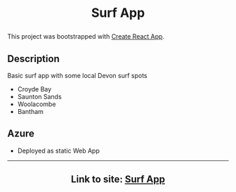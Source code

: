 # <p align="center">Surf App</p>

This project was bootstrapped with [Create React App](https://github.com/facebook/create-react-app).

## Description
Basic surf app with some local Devon surf spots

- Croyde Bay
- Saunton Sands
- Woolacombe
- Bantham




## Azure

- Deployed as static Web App

----

<div align="center"><h2>Link to site: <a href="https://thankful-grass-0cba85403.4.azurestaticapps.net/">Surf App</a></h2></div>
<!---
Link to site: [Surf App](https://thankful-grass-0cba85403.4.azurestaticapps.net/)
--->
